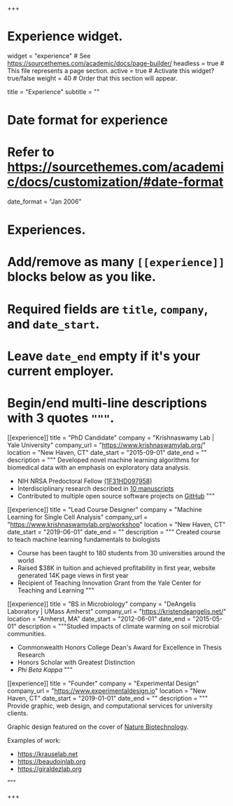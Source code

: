 +++
# Experience widget.
widget = "experience"  # See https://sourcethemes.com/academic/docs/page-builder/
headless = true  # This file represents a page section.
active = true  # Activate this widget? true/false
weight = 40  # Order that this section will appear.

title = "Experience"
subtitle = ""

# Date format for experience
#   Refer to https://sourcethemes.com/academic/docs/customization/#date-format
date_format = "Jan 2006"

# Experiences.
#   Add/remove as many `[[experience]]` blocks below as you like.
#   Required fields are `title`, `company`, and `date_start`.
#   Leave `date_end` empty if it's your current employer.
#   Begin/end multi-line descriptions with 3 quotes `"""`.
[[experience]]
  title = "PhD Candidate"
  company = "Krishnaswamy Lab | Yale University"
  company_url = "https://www.krishnaswamylab.org/"
  location = "New Haven, CT"
  date_start = "2015-09-01"
  date_end = ""
  description = """
  Developed novel machine learning algorithms for biomedical data with an emphasis on exploratory data analysis.

  * NIH NRSA Predoctoral Fellow [(1F31HD097958)](https://projectreporter.nih.gov/project_info_description.cfm?aid=9683293)
  * Interdisciplinary research described in [10 manuscripts](https://scholar.google.com/citations?user=I6nEXZMAAAAJ)
  * Contributed to multiple open source software projects on [GitHub]()
  """

[[experience]]
  title = "Lead Course Designer"
  company = "Machine Learning for Single Cell Analysis"
  company_url = "https://www.krishnaswamylab.org/workshop"
  location = "New Haven, CT"
  date_start = "2019-06-01"
  date_end = ""
  description = """
  Created course to teach machine learning fundamentals to biologists
  * Course has been taught to 180 students from 30 universities around the world
  * Raised $38K in tuition and achieved profitability in first year, website generated 14K page views in first year
  * Recipient of Teaching Innovation Grant from the Yale Center for Teaching and Learning
  """

[[experience]]
  title = "BS in Microbiology"
  company = "DeAngelis Laboratory | UMass Amherst"
  company_url = "https://kristendeangelis.net/"
  location = "Amherst, MA"
  date_start = "2012-06-01"
  date_end = "2015-05-01"
  description = """Studied impacts of climate warming on soil microbial communities.

  * Commonwealth Honors College Dean's Award for Excellence in Thesis Research
  * Honors Scholar with Greatest Distinction
  * *Phi Beta Kappa*
  """

[[experience]]
  title = "Founder"
  company = "Experimental Design"
  company_url = "https://www.experimentaldesign.io"
  location = "New Haven, CT"
  date_start = "2019-01-01"
  date_end = ""
  description = """
  Provide graphic, web design, and computational services for university clients.

  Graphic design featured on the cover of [Nature Biotechnology](https://www.nature.com/nbt/volumes/37/issues/12).

  Examples of work:
  * https://krauselab.net  
  * https://beaudoinlab.org  
  * https://giraldezlab.org

  """

+++
